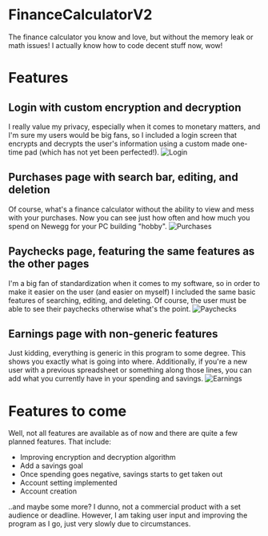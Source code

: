 # FinanceCalculatorV2
The finance calculator you know and love, but without the memory leak or math issues! I actually know how to code decent stuff now, wow!
# Features
## Login with custom encryption and decryption
I really value my privacy, especially when it comes to monetary matters, and I'm sure my users would be big fans, so I included a login screen that encrypts and decrypts the user's information using a custom made one-time pad (which has not yet been perfected!).
![Login](https://github.com/UnitedPuggs/FinanceCalculatorV2/blob/master/login.png)

## Purchases page with search bar, editing, and deletion
Of course, what's a finance calculator without the ability to view and mess with your purchases. Now you can see just how often and how much you spend on Newegg for your PC building "hobby". 
![Purchases](https://github.com/UnitedPuggs/FinanceCalculatorV2/blob/master/purchases.png)

## Paychecks page, featuring the same features as the other pages
I'm a big fan of standardization when it comes to my software, so in order to make it easier on the user (and easier on myself) I included the same basic features of searching, editing, and deleting. Of course, the user must be able to see their paychecks otherwise what's the point.
![Paychecks](https://github.com/UnitedPuggs/FinanceCalculatorV2/blob/master/paychecks.png)

## Earnings page with non-generic features
Just kidding, everything is generic in this program to some degree. This shows you exactly what is going into where. Additionally, if you're a new user with a previous spreadsheet or something along those lines, you can add what you currently have in your spending and savings.
![Earnings](https://github.com/UnitedPuggs/FinanceCalculatorV2/blob/master/earnings.png)

# Features to come
Well, not all features are available as of now and there are quite a few planned features. That include: 
* Improving encryption and decryption algorithm
* Add a savings goal
* Once spending goes negative, savings starts to get taken out
* Account setting implemented
* Account creation

..and maybe some more? I dunno, not a commercial product with a set audience or deadline. However, I am taking user input and improving the program as I go, just very slowly due to circumstances.
